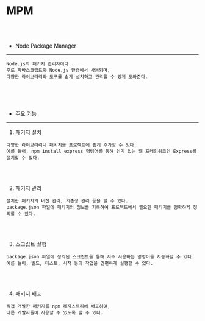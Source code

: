 # MPM

<br /><br />

* Node Package Manager
---

```
Node.js의 패키지 관리자이다.
주로 자바스크립트와 Node.js 환경에서 사용되며,
다양한 라이브러리와 도구를 쉽게 설치하고 관리할 수 있게 도와준다.
```

<br /><br /><br />

* 주요 기능
---

1. 패키지 설치

```
다양한 라이브러리나 패키지를 프로젝트에 쉽게 추가할 수 있다.
예를 들어, npm install express 명령어를 통해 인기 있는 웹 프레임워크인 Express를 설치할 수 있다.
```

<br /><br />

2. 패키지 관리

```
설치한 패키지의 버전 관리, 의존성 관리 등을 할 수 있다.
package.json 파일에 패키지의 정보를 기록하여 프로젝트에서 필요한 패키지를 명확하게 정의할 수 있다.
```

<br /><br />

3. 스크립트 실행

```
package.json 파일에 정의된 스크립트를 통해 자주 사용하는 명령어를 자동화할 수 있다.
예를 들어, 빌드, 테스트, 시작 등의 작업을 간편하게 실행할 수 있다.
```

<br /><br />

4. 패키지 배포

```
직접 개발한 패키지를 npm 레지스트리에 배포하여,
다른 개발자들이 사용할 수 있도록 할 수 있다.
```
